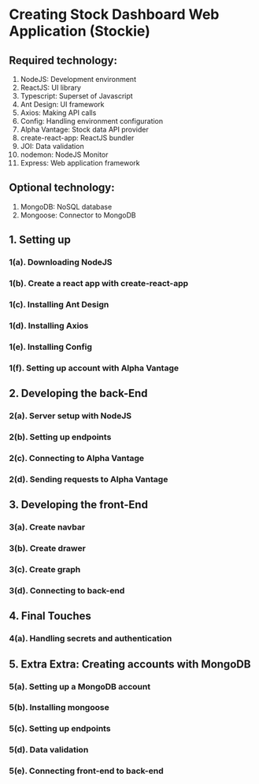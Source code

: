 # Creating Stock Dashboard Web Application (Stockie)

## Required technology:
1. NodeJS: Development environment
2. ReactJS: UI library
3. Typescript: Superset of Javascript
4. Ant Design: UI framework
5. Axios: Making API calls
6. Config: Handling environment configuration
7. Alpha Vantage: Stock data API provider
8. create-react-app: ReactJS bundler
9. JOI: Data validation
10. nodemon: NodeJS Monitor
11. Express: Web application framework

## Optional technology:
1. MongoDB: NoSQL database
2. Mongoose: Connector to MongoDB

## 1. Setting up
### 1(a). Downloading NodeJS
### 1(b). Create a react app with create-react-app
### 1(c). Installing Ant Design
### 1(d). Installing Axios
### 1(e). Installing Config
### 1(f). Setting up account with Alpha Vantage

## 2. Developing the back-End
### 2(a). Server setup with NodeJS
### 2(b). Setting up endpoints
### 2(c). Connecting to Alpha Vantage
### 2(d). Sending requests to Alpha Vantage

## 3. Developing the front-End
### 3(a). Create navbar
### 3(b). Create drawer
### 3(c). Create graph
### 3(d). Connecting to back-end

## 4. Final Touches
### 4(a). Handling secrets and authentication

## 5. Extra Extra: Creating accounts with MongoDB
### 5(a). Setting up a MongoDB account
### 5(b). Installing mongoose
### 5(c). Setting up endpoints
### 5(d). Data validation
### 5(e). Connecting front-end to back-end
